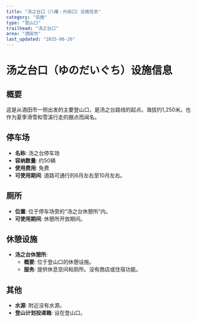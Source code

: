 ```yaml
---
title: "汤之台口（八幡・升田口）设施信息"
category: "设施"
type: "登山口"
trailhead: "汤之台口"
area: "酒田市"
last_updated: "2025-06-26"
---
```


# 汤之台口（ゆのだいぐち）设施信息

## 概要
这是从酒田市一侧出发的主要登山口，是汤之台路线的起点。海拔约1,250米。也作为夏季滑雪和雪溪行走的据点而闻名。

## 停车场
- **名称**: 汤之台停车场
- **容纳数量**: 约50辆
- **使用费用**: 免费
- **可使用期间**: 道路可通行的6月左右至10月左右。

## 厕所
- **位置**: 位于停车场旁的“汤之台休憩所”内。
- **可使用期间**: 休憩所开放期间。

## 休憩设施
- **汤之台休憩所**:
    - **概要**: 位于登山口的休憩设施。
    - **服务**: 提供休息空间和厕所。没有商店或住宿功能。

## 其他
- **水源**: 附近没有水源。
- **登山计划投递箱**: 设在登山口。